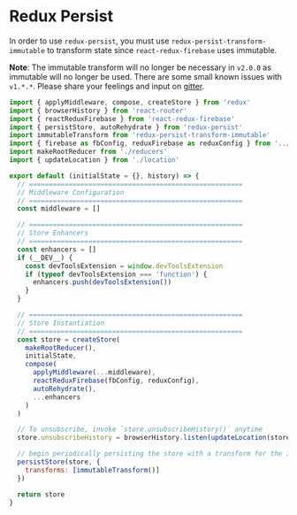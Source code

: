 # Redux Persist

In order to use `redux-persist`, you must use `redux-persist-transform-immutable` to transform state since `react-redux-firebase` uses immutable.

**Note**: The immutable transform will no longer be necessary in `v2.0.0` as immutable will no longer be used. There are some small known issues with `v1.*.*`. Please share your feelings and input on [gitter](https://gitter.im/redux-firebase/Lobby).

```js
import { applyMiddleware, compose, createStore } from 'redux'
import { browserHistory } from 'react-router'
import { reactReduxFirebase } from 'react-redux-firebase'
import { persistStore, autoRehydrate } from 'redux-persist'
import immutableTransform from 'redux-persist-transform-immutable'
import { firebase as fbConfig, reduxFirebase as reduxConfig } from '../config'
import makeRootReducer from './reducers'
import { updateLocation } from './location'

export default (initialState = {}, history) => {
  // ======================================================
  // Middleware Configuration
  // ======================================================
  const middleware = []

  // ======================================================
  // Store Enhancers
  // ======================================================
  const enhancers = []
  if (__DEV__) {
    const devToolsExtension = window.devToolsExtension
    if (typeof devToolsExtension === 'function') {
      enhancers.push(devToolsExtension())
    }
  }

  // ======================================================
  // Store Instantiation
  // ======================================================
  const store = createStore(
    makeRootReducer(),
    initialState,
    compose(
      applyMiddleware(...middleware),
      reactReduxFirebase(fbConfig, reduxConfig),
      autoRehydrate(),
      ...enhancers
    )
  )

  // To unsubscribe, invoke `store.unsubscribeHistory()` anytime
  store.unsubscribeHistory = browserHistory.listen(updateLocation(store))

  // begin periodically persisting the store with a transform for the immutable state
  persistStore(store, {
    transforms: [immutableTransform()]
  })

  return store
}

```
